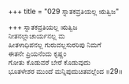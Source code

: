 +++
title = "029 ಸ್ನಾತಕವ್ರತಿಯಲ್ಲ ಋತ್ವಿಜ"

+++
ಸ್ನಾತಕವ್ರತಿಯಲ್ಲ ಋತ್ವಿಜ  
ನೀತನಲ್ಲಾಚಾರ್ಯನಲ್ಲ ಮ  
ಹೀತಳಾಧಿಪನಲ್ಲ ಗುರುವಲ್ಲಸುರರಿಪು ನಿಮಗೆ  
ಈತನೇ ಪ್ರಿಯನೆಂದು ಕೃಷ್ಣಂ  
ಗೋತು ಕೊಡುವರೆ ಬೇರೆ ಕೊಡುವುದು   
ಭೂತಳೇಶರ ಮುಂದೆ ಮನ್ನಿಪುದುಚಿತವಲ್ಲೆಂದ     ॥29॥